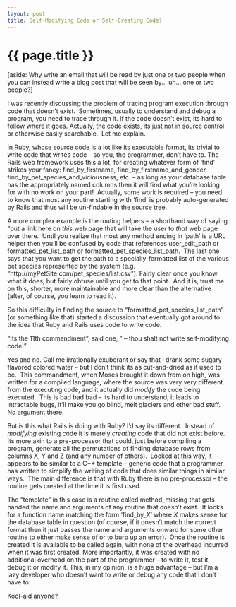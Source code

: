 ```yaml
---
layout: post
title: Self-Modifying Code or Self-Creating Code?
---
```

# {{ page.title }}
<p>[aside: Why write an email that will be read by just one or two people when you can instead write a blog post that will be seen by... uh... one or two people?]</p>
<p>I was recently discussing the problem of tracing program execution through code that doesn’t exist.  Sometimes, usually to understand and debug a program, you need to trace through it. If the code doesn’t exist, its hard to follow where it goes. Actually, the code exists, its just not in source control or otherwise easily searchable.  Let me explain.</p>
<p>In Ruby, whose source code is a lot like its executable format, its trivial to write code that writes code – so you, the programmer, don’t have to. The Rails web framework uses this a lot, for creating whatever form of ‘find’ strikes your fancy: find_by_firstname, find_by_firstname_and_gender, find_by_pet_species_and_viciousness, etc. – as long as your database table has the appropriately named columns then it will find what you’re looking for with no work on your part!  Actually, some work is required – you need to know that most any routine starting with ‘find’ is probably auto-generated by Rails and thus will be un-findable in the source tree.</p>
<p>A more complex example is the routing helpers – a shorthand way of saying “put a link here on <em>this </em>web page that will take the user to <em>that</em> web page over there.  Until you realize that most any method ending in ‘path’ is a URL helper then you’ll be confused by code that references user_edit_path or formatted_pet_list_path or formatted_pet_species_list_path.  The last one says that you want to get the path to a specially-formatted list of the various pet species represented by the system (e.g. “http://myPetSite.com/pet_species/list.csv”). Fairly clear once you know what it does, but fairly obtuse until you get to that point.  And it is, trust me on this, shorter, more maintainable and more clear than the alternative (after, of course, you learn to read it).</p>
<p>So this difficulty in finding the source to “formatted_pet_species_list_path” (or something like that) started a discussion that eventually got around to the idea that Ruby and Rails uses code to write code.</p>
<p>“Its the 11th commandment”, said one, ” – thou shalt not write self-modifying code!”</p>
<p>Yes and no. Call me irrationally exuberant or say that I drank some sugary flavored colored water – but I don’t think its as cut-and-dried as it used to be.  This commandment, when Moses brought it down from on high, was written for a compiled language, where the source was very very different from the executing code, and it actually did <em>modify </em>the code being executed.  This is bad bad bad – its hard to understand, it leads to intractable bugs, it’ll make you go blind, melt glaciers and other bad stuff.  No argument there.</p>
<p>But is this what Rails is doing with Ruby? I’d say its different.  Instead of <em>modifying </em>existing code it is merely <em>creating </em>code that did not exist before. Its more akin to a pre-processor that could, just before compiling a program, generate all the permutations of finding database rows from columns X, Y and Z (and any number of others).  Looked at this way, it appears to be similar to a C++ template – generic code that a programmer has written to simplify the writing of code that does similar things in similar ways.  The main difference is that with Ruby there is no pre-processor – the routine gets created at the time it is first used.</p>
<p>The “template” in this case is a routine called method_missing that gets handed the name and arguments of any routine that doesn’t exist.  It looks for a function name matching the form ‘find_by_<em>X</em>‘ where <em>X</em> makes sense for the database table in question (of course, if it doesn’t match the correct format then it just passes the name and arguments onward for some other routine to either make sense of or to burp up an error).  Once the routine is created it is available to be called again, with none of the overhead incurred when it was first created. More importantly, it was created with no additional overhead on the part of the programmer – to write it, test it, debug it or modify it. This, in my opinion, is a huge advantage – but I’m a lazy developer who doesn’t want to write or debug any code that I don’t have to.</p>
<p>Kool-aid anyone?</p>

